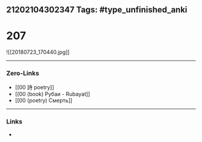 21202104302347
Tags: #type_unfinished_anki 
---
# 207

![[20180723_170440.jpg]]

---
### Zero-Links
- [[00 詩 poetry]]
- [[00 (book) Рубаи - Rubayat]]
- [[00 (poetry) Смерть]]
---
### Links
-